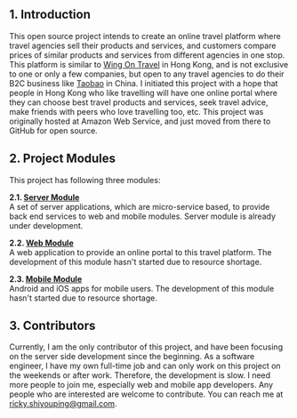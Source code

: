 ## **1. Introduction**
This open source project intends to create an online travel platform where travel agencies sell their products and services, and customers compare prices of similar products and services from different agencies in one stop. This platform is similar to [Wing On Travel](https://www.wingontravel.com/) in Hong Kong, and is not exclusive to one or only a few companies, but open to any travel agencies to do their B2C business like [Taobao](https://www.taobao.com/) in China. I initiated this project with a hope that people in Hong Kong who like travelling will have one online portal where they can choose best travel products and services, seek travel advice, make friends with peers who love travelling too, etc. This project was originally hosted at Amazon Web Service, and just moved from there to GitHub for open source.

## **2. Project Modules**
This project has following three modules:

 **2.1. [Server Module](https://github.com/shiyouping/rtalpha/tree/master/server)** <br>
 A set of server applications, which are micro-service based, to provide back end services to web and mobile modules. Server module is already under development.
 
 **2.2. [Web Module](https://github.com/shiyouping/rtalpha/tree/master/web)** <br>
 A web application to provide an online portal to this travel platform. The development of this module hasn't started due to resource shortage.
 
 **2.3. [Mobile Module](https://github.com/shiyouping/rtalpha/tree/master/mobile)** <br>
 Android and iOS apps for mobile users. The development of this module hasn't started due to resource shortage.

## **3. Contributors**
Currently, I am the only contributor of this project, and have been focusing on the server side development since the beginning. As a software engineer, I have my own full-time job and can only work on this project on the weekends or after work. Therefore, the development is slow. I need more people to join me, especially web and mobile app developers. Any people who are interested are welcome to contribute. You can reach me at ricky.shiyouping@gmail.com.